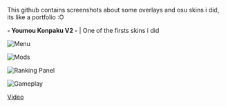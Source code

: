 This github contains screenshots about some overlays and osu skins i did, its like a portfolio :O


**- Youmou Konpaku V2 -** | One of the firsts skins i did

![Menu](https://cdn.discordapp.com/attachments/1065651350869913601/1065651422827401276/screenshot618.jpg)

![Mods](https://cdn.discordapp.com/attachments/1065651350869913601/1065651423112601750/screenshot619.jpg)

![Ranking Panel](https://cdn.discordapp.com/attachments/1065651350869913601/1065651423569789019/screenshot620.jpg)

![Gameplay](https://cdn.discordapp.com/attachments/1065651350869913601/1065651423821451304/screenshot621.jpg)

[Video]()
